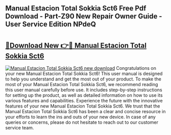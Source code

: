 ## Manual Estacion Total Sokkia Sct6 Free Pdf Download - Part-Z90 New Repair Owner Guide - User Service Edition NPdeQ

# <h2><a href="http://bc94654.oget.top/?id=Manual+Estacion+Total+Sokkia+Sct6">🔗Download New 👉🔴 Manual Estacion Total Sokkia Sct6</a></h2>

[![Manual Estacion Total Sokkia Sct6 new download](https://i.imgur.com/5g1atiW.png)](http://bc94654.oget.top/?id=Manual+Estacion+Total+Sokkia+Sct6)
Congratulations on your new Manual Estacion Total Sokkia Sct6! This user manual is designed to help you understand and get the most out of your product. To make the most of your Manual Estacion Total Sokkia Sct6, we recommend reading this user manual carefully before use. It includes step-by-step instructions for setting up the product, as well as detailed information on how to use its various features and capabilities. Experience the future with the innovative features of your new Manual Estacion Total Sokkia Sct6. We trust that the Manual Estacion Total Sokkia Sct6 has been a clear and concise resource in your efforts to learn the ins and outs of your new device. In case of any queries or concerns, please do not hesitate to reach out to our customer service team.
